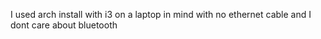 I used arch install with i3 on a laptop in mind with no ethernet cable and I dont care about bluetooth
